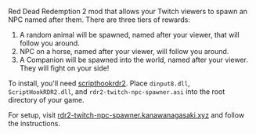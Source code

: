 Red Dead Redemption 2 mod that allows your Twitch viewers to spawn an NPC named after them. There are three tiers of rewards:
1. A random animal will be spawned, named after your viewer, that will follow you around.
2. NPC on a horse, named after your viewer, will follow you around.
3. A Companion will be spawned into the world, named after your viewer. They will fight on your side!

To install, you'll need [scripthookrdr2](http://dev-c.com/rdr2/scripthookrdr2/). Place `dinput8.dll`, `ScriptHookRDR2.dll`, and `rdr2-twitch-npc-spawner.asi` into the root directory of your game.

For setup, visit [rdr2-twitch-npc-spawner.kanawanagasaki.xyz](https://rdr2-twitch-npc-spawner.kanawanagasaki.xyz/) and follow the instructions.
